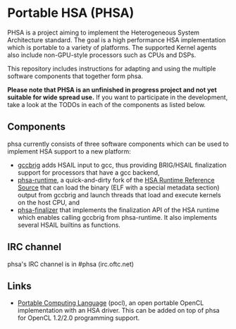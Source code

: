 # Portable HSA (PHSA)

PHSA is a project aiming to implement the Heterogeneous System Architecture
standard. The goal is a high performance HSA implementation which is portable to
a variety of platforms. The supported Kernel agents also include non-GPU-style
processors such as CPUs and DSPs.

This repository includes instructions for adapting and using the multiple
software components that together form phsa.

**Please note that PHSA is an unfinished in progress project and not
yet suitable for wide spread use.** If you want to participate in the development,
take a look at the TODOs in each of the components as listed below.

## Components

phsa currently consists of three software components which can be used
to implement HSA support to a new platform:

* [gccbrig](https://github.com/HSAFoundation/gccbrig) adds HSAIL input to gcc, thus providing BRIG/HSAIL finalization support for processors that have a gcc backend,
* [phsa-runtime](https://github.com/HSAFoundation/phsa-runtime), a quick-and-dirty fork of the [HSA Runtime Reference Source](https://github.com/HSAFoundation/HSA-Runtime-Reference-Source) that can load the binary (ELF with a special metadata section) output from gccbrig and launch threads that load and execute kernels on the host CPU, and
* [phsa-finalizer](https://github.com/HSAFoundation/phsa-finalizer) that implements the finalization API of the HSA runtime which enables calling gccbrig from phsa-runtime. It also implements several HSAIL builtins as functions.

## IRC channel

phsa's IRC channel is in \#phsa (irc.oftc.net)

## Links

* [Portable Computing Language](http://portablecl.org) (pocl), an open portable
  OpenCL implementation with an HSA driver. This can be added on top of phsa for
  OpenCL 1.2/2.0 programming support.
